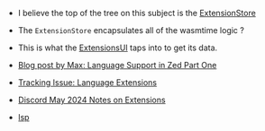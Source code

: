
- I believe the top of the tree on this subject is the
[ExtensionStore](https://github.com/zed-industries/zed/blob/main/crates/extension/src/extension_store.rs)

- The `ExtensionStore` encapsulates all of the wasmtime logic ?
- This is what the [ExtensionsUI](https://github.com/zed-industries/zed/tree/main/crates/extensions_ui/src) taps into to get its data.

- [Blog post by Max: Language Support in Zed Part One](https://zed.dev/blog/language-extensions-part-1)
- [Tracking Issue: Language Extensions](https://github.com/zed-industries/zed/issues/7096)
- [Discord May 2024 Notes on Extensions](https://discord.com/channels/869392257814519848/873293828805771284/1244140564555763835)
- [lsp](./lsp.md)
